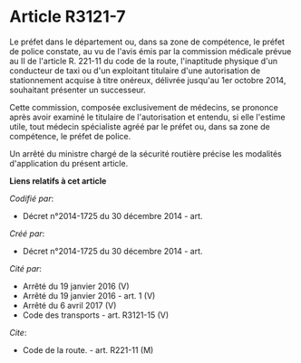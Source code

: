 # Article R3121-7

Le préfet dans le département ou, dans sa zone de compétence, le préfet de police constate, au vu de l'avis émis par la
commission médicale prévue au II de l'article R. 221-11 du code de la route, l'inaptitude physique d'un conducteur de taxi ou
d'un exploitant titulaire d'une autorisation de stationnement acquise à titre onéreux, délivrée jusqu'au 1er octobre 2014,
souhaitant présenter un successeur.

Cette commission, composée exclusivement de médecins, se prononce après avoir examiné le titulaire de l'autorisation et
entendu, si elle l'estime utile, tout médecin spécialiste agréé par le préfet ou, dans sa zone de compétence, le préfet de
police.

Un arrêté du ministre chargé de la sécurité routière précise les modalités d'application du présent article.

**Liens relatifs à cet article**

_Codifié par_:

  - Décret n°2014-1725 du 30 décembre 2014 - art.

_Créé par_:

  - Décret n°2014-1725 du 30 décembre 2014 - art.

_Cité par_:

  - Arrêté du 19 janvier 2016 (V)
  - Arrêté du 19 janvier 2016 - art. 1 (V)
  - Arrêté du 6 avril 2017 (V)
  - Code des transports - art. R3121-15 (V)

_Cite_:

  - Code de la route. - art. R221-11 (M)
